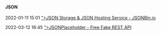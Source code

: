 ####  JSON

2022-01-11 15:01 [&quot;&gt;JSON Storage &amp; JSON Hosting Service - JSONBin.io](https://jsonbin.io/?ref=producthunt)

2022-03-12 16:45 [&quot;&gt;JSONPlaceholder - Free Fake REST API](https://jsonplaceholder.typicode.com/)



